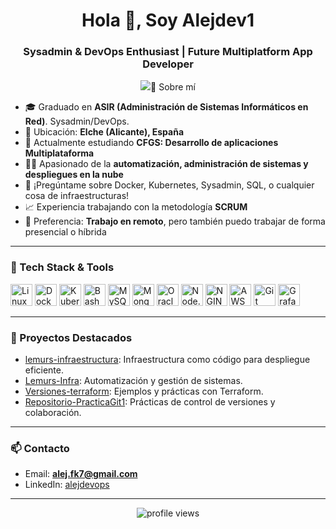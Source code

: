 <!-- Profile README for Alejdev1 -->

<h1 align="center">Hola 👋, Soy Alejdev1</h1>
<h3 align="center">Sysadmin & DevOps Enthusiast | Future Multiplatform App Developer</h3>

<p align="center">
  <img src="https://readme-typing-svg.demolab.com?font=Fira+Code&duration=2000&pause=500&center=true&vCenter=true&width=435&lines=Sysadmin+%2F+DevOps+Lover;Infrastructure+as+Code+Fan;Always+Learnin[...] 
</p>

---

### 🚀 Sobre mí

- 🎓 Graduado en **ASIR (Administración de Sistemas Informáticos en Red)**. Sysadmin/DevOps.
- 📍 Ubicación: **Elche (Alicante), España**
- 🌱 Actualmente estudiando **CFGS: Desarrollo de aplicaciones Multiplataforma**
- 👨‍💻 Apasionado de la **automatización, administración de sistemas y despliegues en la nube**
- 💬 ¡Pregúntame sobre Docker, Kubernetes, Sysadmin, SQL, o cualquier cosa de infraestructuras!
- 📈 Experiencia trabajando con la metodología **SCRUM**
- 🏡 Preferencia: **Trabajo en remoto**, pero también puedo trabajar de forma presencial o híbrida

---

### 🧰 Tech Stack & Tools

<p align="left">
  <img src="https://cdn.jsdelivr.net/gh/devicons/devicon/icons/linux/linux-original.svg" width="35" alt="Linux"/>
  <img src="https://cdn.jsdelivr.net/gh/devicons/devicon/icons/docker/docker-original-wordmark.svg" width="35" alt="Docker"/>
  <img src="https://cdn.jsdelivr.net/gh/devicons/devicon/icons/kubernetes/kubernetes-plain-wordmark.svg" width="35" alt="Kubernetes"/>
  <img src="https://cdn.jsdelivr.net/gh/devicons/devicon/icons/bash/bash-original.svg" width="35" alt="Bash"/>
  <img src="https://cdn.jsdelivr.net/gh/devicons/devicon/icons/mysql/mysql-original-wordmark.svg" width="35" alt="MySQL"/>
  <img src="https://cdn.jsdelivr.net/gh/devicons/devicon/icons/mongodb/mongodb-original-wordmark.svg" width="35" alt="MongoDB"/>
  <img src="https://cdn.jsdelivr.net/gh/devicons/devicon/icons/oracle/oracle-original.svg" width="35" alt="Oracle"/>
  <img src="https://cdn.jsdelivr.net/gh/devicons/devicon/icons/nodejs/nodejs-original-wordmark.svg" width="35" alt="Node.js"/>
  <img src="https://cdn.jsdelivr.net/gh/devicons/devicon/icons/nginx/nginx-original.svg" width="35" alt="NGINX"/>
  <img src="https://cdn.jsdelivr.net/gh/devicons/devicon/icons/amazonwebservices/amazonwebservices-original-wordmark.svg" width="35" alt="AWS"/>
  <img src="https://cdn.jsdelivr.net/gh/devicons/devicon/icons/git/git-original.svg" width="35" alt="Git"/>
  <img src="https://cdn.jsdelivr.net/gh/devicons/devicon/icons/grafana/grafana-original.svg" width="35" alt="Grafana"/>
</p>

---

### 🌟 Proyectos Destacados

- [lemurs-infraestructura](https://github.com/Alejdev1/lemurs-infraestructura): Infraestructura como código para despliegue eficiente.
- [Lemurs-Infra](https://github.com/Alejdev1/Lemurs-Infra): Automatización y gestión de sistemas.
- [Versiones-terraform](https://github.com/Alejdev1/Versiones-terraform): Ejemplos y prácticas con Terraform.
- [Repositorio-PracticaGit1](https://github.com/Alejdev1/Repositorio-PracticaGit1): Prácticas de control de versiones y colaboración.

---

### 📫 Contacto

- Email: **alej.fk7@gmail.com**
- LinkedIn: [alejdevops](https://www.linkedin.com/in/alejdevops)

---

<p align="center">
  <img src="https://komarev.com/ghpvc/?username=Alejdev1&style=flat-square" alt="profile views"/>
</p>

<!--
¿Quieres saber más? ¡Explora mis repositorios y no dudes en conectar!
-->